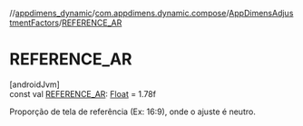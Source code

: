 //[appdimens_dynamic](../../../index.md)/[com.appdimens.dynamic.compose](../index.md)/[AppDimensAdjustmentFactors](index.md)/[REFERENCE_AR](-r-e-f-e-r-e-n-c-e_-a-r.md)

# REFERENCE_AR

[androidJvm]\
const val [REFERENCE_AR](-r-e-f-e-r-e-n-c-e_-a-r.md): [Float](https://kotlinlang.org/api/core/kotlin-stdlib/kotlin/-float/index.html) = 1.78f

Proporção de tela de referência (Ex: 16:9), onde o ajuste é neutro.